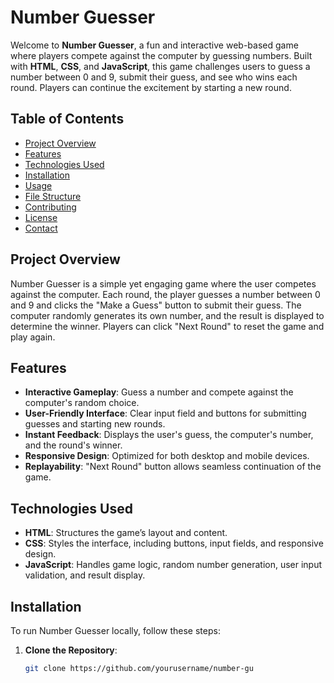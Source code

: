 # Number Guesser

Welcome to **Number Guesser**, a fun and interactive web-based game where players compete against the computer by guessing numbers. Built with **HTML**, **CSS**, and **JavaScript**, this game challenges users to guess a number between 0 and 9, submit their guess, and see who wins each round. Players can continue the excitement by starting a new round.

## Table of Contents
- [Project Overview](#project-overview)
- [Features](#features)
- [Technologies Used](#technologies-used)
- [Installation](#installation)
- [Usage](#usage)
- [File Structure](#file-structure)
- [Contributing](#contributing)
- [License](#license)
- [Contact](#contact)

## Project Overview
Number Guesser is a simple yet engaging game where the user competes against the computer. Each round, the player guesses a number between 0 and 9 and clicks the "Make a Guess" button to submit their guess. The computer randomly generates its own number, and the result is displayed to determine the winner. Players can click "Next Round" to reset the game and play again.

## Features
- **Interactive Gameplay**: Guess a number and compete against the computer's random choice.
- **User-Friendly Interface**: Clear input field and buttons for submitting guesses and starting new rounds.
- **Instant Feedback**: Displays the user's guess, the computer's number, and the round's winner.
- **Responsive Design**: Optimized for both desktop and mobile devices.
- **Replayability**: "Next Round" button allows seamless continuation of the game.

## Technologies Used
- **HTML**: Structures the game’s layout and content.
- **CSS**: Styles the interface, including buttons, input fields, and responsive design.
- **JavaScript**: Handles game logic, random number generation, user input validation, and result display.

## Installation
To run Number Guesser locally, follow these steps:

1. **Clone the Repository**:
   ```bash
   git clone https://github.com/yourusername/number-gu
